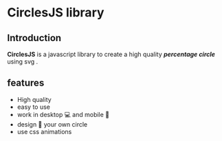 # CirclesJS library
## Introduction

**CirclesJS** is a javascript library to create a high quality **_percentage circle_** using svg .


## features
* High quality 
* easy to use
* work in desktop :computer: and mobile :iphone:
* design :art: your own circle
* use css animations

